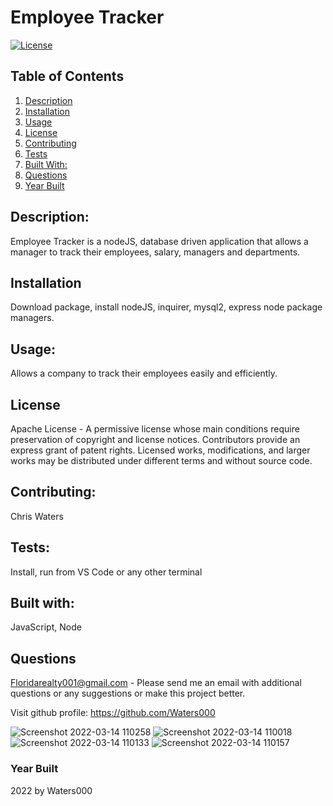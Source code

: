 
 # Employee Tracker  
  
 
[![License](https://img.shields.io/badge/License-Apache_2.0-blue.svg)](https://opensource.org/licenses/Apache-2.0)            
## Table of Contents
1. [Description](#Description)
2. [Installation](#Installation)
3. [Usage](#Usage)
4. [License](#License)
5. [Contributing](#Contributing)
6. [Tests](#Tests)
7. [Built With:](#Built-with)
8. [Questions](#Questions)
9. [Year Built](#Year-built)

## Description: 
Employee Tracker is a nodeJS, database driven application that allows a manager to track their employees, salary, managers and departments. 
## Installation
Download package, install nodeJS, inquirer, mysql2, express node package managers.
## Usage:
 Allows a company to track their employees easily and efficiently.  
 ## License
Apache License -  A permissive license whose main conditions require preservation of copyright and license notices. Contributors provide an express grant of patent rights. Licensed works, modifications, and larger works may be distributed under different terms and without source code.
## Contributing: 
Chris Waters   
## Tests:
Install, run from VS Code or any other terminal
## Built with:
JavaScript, Node

         

    
 ## Questions
  Floridarealty001@gmail.com - Please send me an email with additional questions or any suggestions or make this project better.
 
  Visit github profile:
  https://github.com/Waters000

  
 ![Screenshot 2022-03-14 110258](https://user-images.githubusercontent.com/94644749/158201376-1126f156-5b16-4413-8161-90c4aa3da719.png)
![Screenshot 2022-03-14 110018](https://user-images.githubusercontent.com/94644749/158201382-48fb69c1-eb7f-4d8d-8f26-61bbbfe58984.png)
![Screenshot 2022-03-14 110133](https://user-images.githubusercontent.com/94644749/158201384-65d83fe5-8eea-4fac-8f9c-7de767408c1e.png)
![Screenshot 2022-03-14 110157](https://user-images.githubusercontent.com/94644749/158201385-83996ecd-506a-4749-8dfa-a65fb6270a9e.png)


### Year Built
2022 by Waters000  